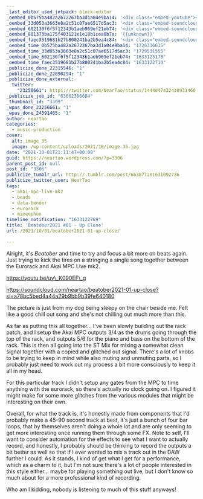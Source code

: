 ```yaml
---
_last_editor_used_jetpack: block-editor
_oembed_0b575ba482a2672267ba3d1a04e9ba14: '<div class="embed-youtube"><iframe title="Beatober2021 Jam Session #01" width="750" height="422" src="https://www.youtube.com/embed/uy_K090EF_g?feature=oembed" frameborder="0" allow="accelerometer; autoplay; clipboard-write; encrypted-media; gyroscope; picture-in-picture; web-share" referrerpolicy="strict-origin-when-cross-origin" allowfullscreen></iframe></div>'
_oembed_33d053a3663e8a2c51c07ae6517d5ac3: '<div class="embed-soundcloud"><iframe title="Beatober2021 #01 - Up Close by NearTao" width="500" height="400" scrolling="no" frameborder="no" src="https://w.soundcloud.com/player/?visual=true&url=https%3A%2F%2Fapi.soundcloud.com%2Ftracks%2F1134565945&show_artwork=true&maxheight=750&maxwidth=500"></iframe></div>'
_oembed_602130f6f5f12343b1aeb969ef21eb74: '<div class="embed-soundcloud"><iframe title="Beatober2021 #01 - Up Close by NearTao" width="750" height="400" scrolling="no" frameborder="no" src="https://w.soundcloud.com/player/?visual=true&url=https%3A%2F%2Fapi.soundcloud.com%2Ftracks%2F1134565945&show_artwork=true&maxheight=1000&maxwidth=750"></iframe></div>'
_oembed_801373ba175f403121e1e18b1cea0b7a: '{{unknown}}'
_oembed_faec3519681b27b800241ba2b5ea4c84: '<div class="embed-soundcloud"><iframe title="Beatober2021 #01 - Up Close by NearTao" width="500" height="400" scrolling="no" frameborder="no" src="https://w.soundcloud.com/player/?visual=true&url=https%3A%2F%2Fapi.soundcloud.com%2Ftracks%2F1134565945&show_artwork=true&maxheight=750&maxwidth=500"></iframe></div>'
_oembed_time_0b575ba482a2672267ba3d1a04e9ba14: "1726336615"
_oembed_time_33d053a3663e8a2c51c07ae6517d5ac3: "1729531555"
_oembed_time_602130f6f5f12343b1aeb969ef21eb74: "1633125178"
_oembed_time_faec3519681b27b800241ba2b5ea4c84: "1633122710"
_publicize_done_22315546: "1"
_publicize_done_22890294: "1"
_publicize_done_external:
  twitter:
    "23256661": https://twitter.com/NearTao/status/1444047432438931460
_publicize_job_id: "63662386684"
_thumbnail_id: "3309"
_wpas_done_23256661: "1"
_wpas_done_24391465: "1"
author: neartao
categories:
  - music-production
cover:
  alt: image 35
  image: /wp-content/uploads/2021/10/image-35.jpg
date: "2021-10-01T21:11:47+00:00"
guid: https://neartao.wordpress.com/?p=3306
parent_post_id: null
post_id: "3306"
publicize_tumblr_url: http://.tumblr.com/post/663877281631092736
publicize_twitter_user: NearTao
tags:
  - akai-mpc-live-mk2
  - beads
  - data-bender
  - eurorack
  - mimeophon
timeline_notification: "1633122709"
title: 'Beatober2021 #01 - Up Close'
url: /2021/10/01/beatober2021-01-up-close/

---
```

Alright, it's _Beatober_ and time to try and focus a bit more on beats again. Just trying to kick the tires on a stringing a single song together between the Eurorack and Akai MPC Live mk2.

https://youtu.be/uy\_K090EF\_g

https://soundcloud.com/neartao/beatober2021-01-up-close?si=a78bc5bed4a44a29b9bb9b39fe640180

The picture is just from my dog being sleepy on the chair beside me. Felt like a good chill out song and she's not chilling out much more than this.

As far as putting this all together... I've been slowly building out the rack patch, and I setup the Akai MPC outputs 3/4 as the drums going through the top of the rack, and outputs 5/6 for the piano and bass on the bottom of the rack. This is then all going into the ST Mix for mixing a somewhat clean signal together with a copied and glitched out signal. There's a lot of knobs to be trying to keep in mind while also muting and unmuting parts, so I probably just need to work out my process a bit more consciously to keep it all in my head.

For this particular track I didn't setup any gates from the MPC to time anything with the eurorack, so there's actually no clock going on. I figured it might make for some more glitches from the various modules that might be interesting on their own.

Overall, for what the track is, it's honestly made from components that I'd probably make a 45-90 second track at best, it's just a bunch of four bar loops, that by themselves aren't doing a whole lot and are only seeming to get more interesting once running them through some FX. Note to self, I'll want to consider automation for the effects to see what I want to actually record, and honestly, I probably should be thinking to record the outputs a bit better as well so that if I ever wanted to mix a track out in the DAW further I could. As it stands, I kind of get what I get for a performance, which as a charm to it, but I'm not sure there's a lot of people interested in this style either... maybe for playing something out live, but I don't know so much about for a more professional kind of recording.

Who am I kidding, nobody is listening to much of this stuff anyways!
